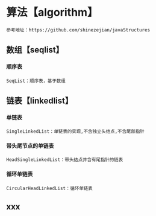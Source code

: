 # 算法【algorithm】
    参考地址：https://github.com/shinezejian/javaStructures

## 数组【seqlist】
#### 顺序表
    SeqList：顺序表，基于数组
    
## 链表【linkedlist】
#### 单链表
    SingleLinkedList：单链表的实现,不含独立头结点,不含尾部指针
#### 带头尾节点的单链表
    HeadSingleLinkedList：带头结点并含有尾指针的链表
#### 循环单链表
    CircularHeadLinkedList：循环单链表

## xxx

